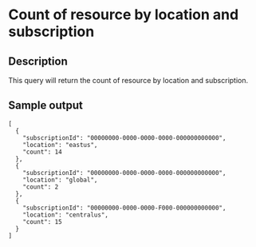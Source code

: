 # Count of resource by location and subscription

## Description
This query will return the count of resource by location and subscription.

## Sample output
```
[
  {
    "subscriptionId": "00000000-0000-0000-0000-000000000000",
    "location": "eastus",
    "count": 14
  },
  {
    "subscriptionId": "00000000-0000-0000-0000-000000000000",
    "location": "global",
    "count": 2
  },
  {
    "subscriptionId": "00000000-0000-0000-F000-000000000000",
    "location": "centralus",
    "count": 15
  }
]
```